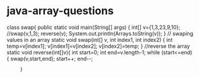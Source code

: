 # java-array-questions
class swap{
    public static void main(String[] args) {
        int[] v={1,3,23,9,10};
        //swap(v,1,3);
        reverse(v);
        System.out.println(Arrays.toString(v));
    }
    // swaping values in an array
     static void swap(int[] v, int index1, int index2)
     {
         int temp=v[index1];
         v[index1]=v[index2];
         v[index2]=temp;
     }
     //reverse the array
     static void reverse(int[]v){
        int start=0;
        int end=v.length-1;
        while (start<=end){
        swap(v,start,end);
                start++;
                end--;

         }


